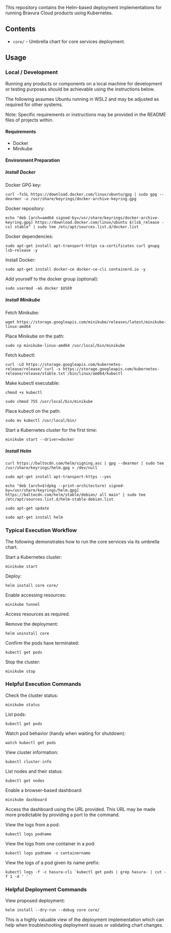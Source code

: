 This repository contains the Helm-based deployment implementations for running
Bravura Cloud products using Kubernetes.

## Contents

- `core/` - Umbrella chart for core services deployment.

## Usage

### Local / Development

Running any products or components on a local machine for development
or testing purposes should be achievable using the instructions below.

The following assumes Ubuntu running in WSL2 and may be adjusted as required
for other systems.

Note: Specific requirements or instructions may be provided in the README files
of projects within.

#### Requirements

- Docker
- Minikube

#### Environment Preparation

##### Install Docker

Docker GPG key:

`curl -fsSL https://download.docker.com/linux/ubuntu/gpg | sudo gpg --dearmor -o /usr/share/keyrings/docker-archive-keyring.gpg`

Docker repository:

`echo "deb [arch=amd64 signed-by=/usr/share/keyrings/docker-archive-keyring.gpg] https://download.docker.com/linux/ubuntu $(lsb_release -cs) stable" | sudo tee /etc/apt/sources.list.d/docker.list`

Docker dependencies:

`sudo apt-get install apt-transport-https ca-certificates curl gnupg lsb-release -y`

Install Docker:

`sudo apt-get install docker-ce docker-ce-cli containerd.io -y`

Add yourself to the docker group (optional):

`sudo usermod -aG docker $USER`

##### Install Minikube

Fetch Minikube:

`wget https://storage.googleapis.com/minikube/releases/latest/minikube-linux-amd64`

Place Minikube on the path:

`sudo cp minikube-linux-amd64 /usr/local/bin/minikube`

Fetch kubectl:

```curl -LO https://storage.googleapis.com/kubernetes-release/release/`curl -s https://storage.googleapis.com/kubernetes-release/release/stable.txt`/bin/linux/amd64/kubectl```

Make kubectl executable:

`chmod +x kubectl`

`sudo chmod 755 /usr/local/bin/minikube`

Place kubectl on the path:

`sudo mv kubectl /usr/local/bin/`

Start a Kubernetes cluster for the first time:

`minikube start --driver=docker`

##### Install Helm

`curl https://baltocdn.com/helm/signing.asc | gpg --dearmor | sudo tee /usr/share/keyrings/helm.gpg > /dev/null`

`sudo apt-get install apt-transport-https --yes`

`echo "deb [arch=$(dpkg --print-architecture) signed-by=/usr/share/keyrings/helm.gpg] https://baltocdn.com/helm/stable/debian/ all main" | sudo tee /etc/apt/sources.list.d/helm-stable-debian.list`

`sudo apt-get update`

`sudo apt-get install helm`

### Typical Execution Workflow

The following demonstrates how to run the core services via its umbrella chart.

Start a Kubernetes cluster:

`minikube start`

Deploy:

`helm install core core/`

Enable accessing resources:

`minikube tunnel`

Access resources as required.

Remove the deployment:

`helm uninstall core`

Confirm the pods have terminated:

`kubectl get pods`

Stop the cluster:

`minikube stop`

### Helpful Execution Commands

Check the cluster status:

`minikube status`

List pods:

`kubectl get pods`

Watch pod behavior (handy when waiting for shutdown):

`watch kubectl get pods`

View cluster information:

`kubectl cluster-info`

List nodes and their status:

`kubectl get nodes`

Enable a browser-based dashboard:

`minikube dashboard`

Access the dashboard using the URL provided.
This URL may be made more predictable by providing a port to the command.

View the logs from a pod:

`kubectl logs podname`

View the logs from one container in a pod:

`kubectl logs podname -c containername`

View the logs of a pod given its name prefix:

``` kubectl logs -f -c hasura-cli `kubectl get pods | grep hasura- | cut -f 1 -d ' ' ` ```

### Helpful Deployment Commands

View proposed deployment:

`helm install --dry-run --debug core core/`

This is a highly valuable view of the deployment implementation which
can help when troubleshooting deployment issues or validating chart changes.